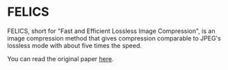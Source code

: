 # FELICS 

FELICS, short for "Fast and Efficient Lossless Image Compression", is an image compression method 
that gives compression comparable to JPEG's lossless mode with about five times the speed. 

You can read the original paper [here](https://www.researchgate.net/publication/2773317_Fast_and_Efficient_Lossless_Image_Compression).
